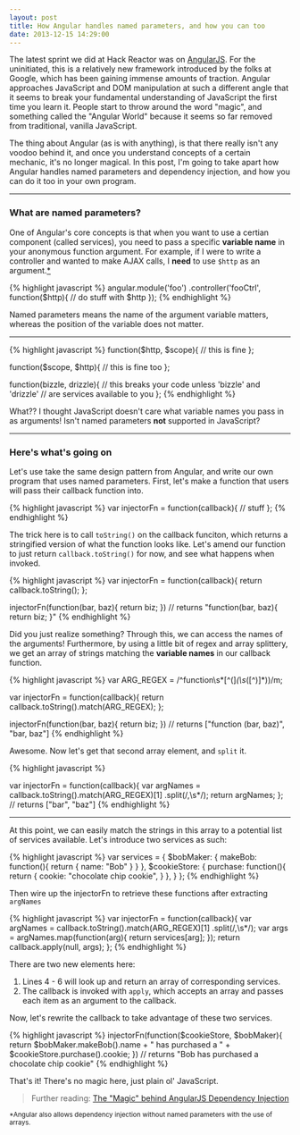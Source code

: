 ```yaml
---
layout: post
title: How Angular handles named parameters, and how you can too
date: 2013-12-15 14:29:00
---
```


The latest sprint we did at Hack Reactor was on [AngularJS](http://angularjs.org/). For the uninitiated, this is a relatively new framework introduced by the folks at Google, which has been gaining immense amounts of traction. Angular approaches JavaScript and DOM manipulation at such a different angle that it seems to break your fundamental understanding of JavaScript the first time you learn it. People start to throw around the word "magic", and something called the "Angular World" because it seems so far removed from traditional, vanilla JavaScript.

The thing about Angular (as is with anything), is that there really isn't any voodoo behind it, and once you understand concepts of a certain mechanic, it's no longer magical. In this post, I'm going to take apart how Angular handles named parameters and dependency injection, and how you can do it too in your own program.

---

### What are named parameters?

One of Angular's core concepts is that when you want to use a certian component (called services), you need to pass a specific **variable name** in your anonymous function argument. For example, if I were to write a controller and wanted to make AJAX calls, I **need** to use `$http` as an argument.[*](#note)

{% highlight javascript %}
angular.module('foo')
.controller('fooCtrl', function($http){
  // do stuff with $http
});
{% endhighlight %}

Named parameters means the name of the argument variable matters, whereas the position of the variable does not matter.

---

{% highlight javascript %}
function($http, $scope){
  // this is fine
};

function($scope, $http){
  // this is fine too
};

function(bizzle, drizzle){
  // this breaks your code unless 'bizzle' and 'drizzle' 
  // are services available to you
};
{% endhighlight %}

What?? I thought JavaScript doesn't care what variable names you pass in as arguments! Isn't named parameters **not** supported in JavaScript?

---

### Here's what's going on

Let's use take the same design pattern from Angular, and write our own program that uses named parameters. First, let's make a function that users will pass their callback function into.

{% highlight javascript %}
var injectorFn = function(callback){
  // stuff
};
{% endhighlight %}

The trick here is to call `toString()` on the callback funciton, which returns a stringified version of what the function looks like. Let's amend our function to just return `callback.toString()` for now, and see what happens when invoked.

{% highlight javascript %}
var injectorFn = function(callback){
  return callback.toString();
};

injectorFn(function(bar, baz){ return biz; })
// returns "function(bar, baz){ return biz; }"
{% endhighlight %}

Did you just realize something? Through this, we can access the names of the arguments! Furthermore, by using a little bit of regex and array splittery, we get an array of strings matching the **variable names** in our callback function.

{% highlight javascript %}
var ARG_REGEX = /^function\s*[^\(]*\(\s*([^\)]*)\)/m;

var injectorFn = function(callback){
  return callback.toString().match(ARG_REGEX);
};

injectorFn(function(bar, baz){ return biz; })
// returns ["function (bar, baz)", "bar, baz"]
{% endhighlight %}

Awesome. Now let's get that second array element, and `split` it.

{% highlight javascript %}

var injectorFn = function(callback){
  var argNames = callback.toString().match(ARG_REGEX)[1]
    .split(/,\s*/);
  return argNames;
};
// returns ["bar", "baz"]
{% endhighlight %}

---

At this point, we can easily match the strings in this array to a potential list of services available. Let's introduce two services as such:

{% highlight javascript %}
var services = {
  $bobMaker: {
    makeBob: function(){
      return {
        name: "Bob"
      }
    }
  },
  $cookieStore: {
    purchase: function(){
      return {
        cookie: "chocolate chip cookie",
      }
    },
  }
};
{% endhighlight %}

Then wire up the injectorFn to retrieve these functions after extracting `argNames`

{% highlight javascript %}
var injectorFn = function(callback){
  var argNames = callback.toString().match(ARG_REGEX)[1]
    .split(/,\s*/);
  var args = argNames.map(function(arg){
    return services[arg];
  });
  return callback.apply(null, args);
};
{% endhighlight %}

There are two new elements here:

1. Lines 4 - 6 will look up and return an array of corresponding services.
2. The callback is invoked with `apply`, which accepts an array and passes each item as an argument to the callback.

Now, let's rewrite the callback to take advantage of these two services.

{% highlight javascript %}
injectorFn(function($cookieStore, $bobMaker){
  return $bobMaker.makeBob().name + " has purchased a " 
    + $cookieStore.purchase().cookie;
})
// returns "Bob has purchased a chocolate chip cookie"
{% endhighlight %}

That's it! There's no magic here, just plain ol' JavaScript.

> Further reading: [The "Magic" behind AngularJS Dependency Injection](http://www.alexrothenberg.com/2013/02/11/the-magic-behind-angularjs-dependency-injection.html)

<small><a name="note" class="not-link">*Angular also allows dependency injection without named parameters with the use of arrays.</a></small>